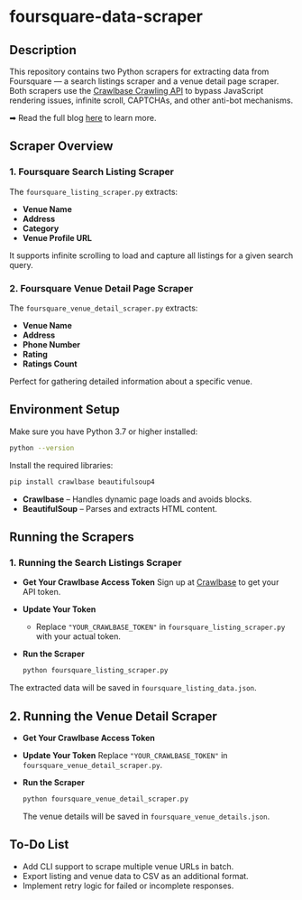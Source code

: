# foursquare-data-scraper

## Description

This repository contains two Python scrapers for extracting data from Foursquare — a search listings scraper and a venue detail page scraper. Both scrapers use the [Crawlbase Crawling API](https://crawlbase.com/crawling-api-avoid-captchas-blocks) to bypass JavaScript rendering issues, infinite scroll, CAPTCHAs, and other anti-bot mechanisms.

➡ Read the full blog [here](https://crawlbase.com/blog/how-to-extract-foursquare-data/) to learn more.

## Scraper Overview

### 1. Foursquare Search Listing Scraper

The `foursquare_listing_scraper.py` extracts:

- **Venue Name**
- **Address**
- **Category**
- **Venue Profile URL**

It supports infinite scrolling to load and capture all listings for a given search query.

### 2. Foursquare Venue Detail Page Scraper

The `foursquare_venue_detail_scraper.py` extracts:

- **Venue Name**
- **Address**
- **Phone Number**
- **Rating**
- **Ratings Count**

Perfect for gathering detailed information about a specific venue.

## Environment Setup

Make sure you have Python 3.7 or higher installed:

```bash
python --version
```

Install the required libraries:

```bash
pip install crawlbase beautifulsoup4
```

- **Crawlbase** – Handles dynamic page loads and avoids blocks.
- **BeautifulSoup** – Parses and extracts HTML content.

## Running the Scrapers

### 1. Running the Search Listings Scraper

- **Get Your Crawlbase Access Token**
  Sign up at [Crawlbase](https://crawlbase.com/signup) to get your API token.

- **Update Your Token**

  - Replace `"YOUR_CRAWLBASE_TOKEN"` in `foursquare_listing_scraper.py` with your actual token.

- **Run the Scraper**

  ```bash
  python foursquare_listing_scraper.py
  ```

The extracted data will be saved in `foursquare_listing_data.json`.

## 2. Running the Venue Detail Scraper

- **Get Your Crawlbase Access Token**
- **Update Your Token**
  Replace `"YOUR_CRAWLBASE_TOKEN"` in `foursquare_venue_detail_scraper.py`.

- **Run the Scraper**
  ```bash
  python foursquare_venue_detail_scraper.py
  ```
  The venue details will be saved in `foursquare_venue_details.json`.

## To-Do List

- Add CLI support to scrape multiple venue URLs in batch.
- Export listing and venue data to CSV as an additional format.
- Implement retry logic for failed or incomplete responses.
